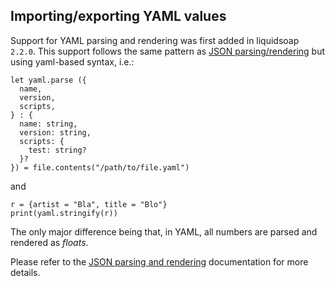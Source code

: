 ## Importing/exporting YAML values

Support for YAML parsing and rendering was first added in liquidsoap `2.2.0`. This support follows the same pattern as [JSON parsing/rendering](json.html) but using
yaml-based syntax, i.e.:

```liauidsoap
let yaml.parse ({
  name,
  version,
  scripts,
} : {
  name: string,
  version: string,
  scripts: {
    test: string?
  }?
}) = file.contents("/path/to/file.yaml")
```

and

```liquidsoap
r = {artist = "Bla", title = "Blo"}
print(yaml.stringify(r))
```

The only major difference being that, in YAML, all numbers are parsed and rendered as _floats_.

Please refer to the [JSON parsing and rendering](json.html) documentation for more details.
